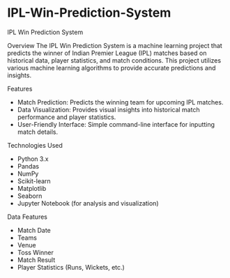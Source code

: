 # IPL-Win-Prediction-System
IPL Win Prediction System

Overview
The IPL Win Prediction System is a machine learning project that predicts the winner of Indian Premier League (IPL) matches based on historical data, player statistics, and match conditions. This project utilizes various machine learning algorithms to provide accurate predictions and insights.

Features
- Match Prediction: Predicts the winning team for upcoming IPL matches.
- Data Visualization: Provides visual insights into historical match performance and player statistics.
- User-Friendly Interface: Simple command-line interface for inputting match details.

Technologies Used
- Python 3.x
- Pandas
- NumPy
- Scikit-learn
- Matplotlib
- Seaborn
- Jupyter Notebook (for analysis and visualization)
 
Data Features
- Match Date
- Teams
- Venue
- Toss Winner
- Match Result
- Player Statistics (Runs, Wickets, etc.)
